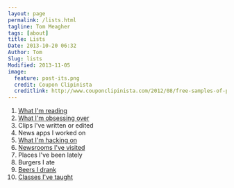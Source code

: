 ```yaml
---
layout: page
permalink: /lists.html
tagline: Tom Meagher
tags: [about]
title: Lists
Date: 2013-10-20 06:32
Author: Tom
Slug: lists
Modified: 2013-11-05
image:
  feature: post-its.png
  credit: Coupon Clipinista
  creditlink: http://www.couponclipinista.com/2012/08/free-samples-of-post-it-super-sticky-full-adhesive-notes-first-10000/
---
```


1.  [What I'm reading](http://www.goodreads.com/review/list/7478342-tom?sort=date_read)
2.  [What I'm obsessing over](https://pinboard.in/u:tommeagher)
3.  Clips I've written or edited
4.  News apps I worked on
5.  [What I'm hacking on](https://github.com/tommeagher?tab=activity)
6.  [Newsrooms I've visited](newsrooms.html)
7.  Places I've been lately
8.  Burgers I ate
9.  [Beers I drank](https://untappd.com/user/tommeagher)
10. [Classes I've taught](classes.html)
